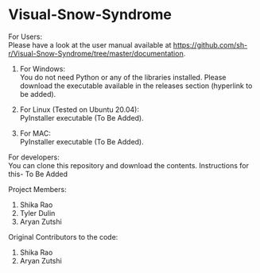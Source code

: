 # Visual-Snow-Syndrome

For Users:<br/>
Please have a look at the user manual available at https://github.com/sh-r/Visual-Snow-Syndrome/tree/master/documentation.

1. For Windows:<br/>
You do not need Python or any of the libraries installed. Please download the executable available in the releases section (hyperlink to be added).

2. For Linux (Tested on Ubuntu 20.04):<br/>
PyInstaller executable (To Be Added).

3. For MAC:<br/>
PyInstaller executable (To Be Added).

For developers:<br/>
You can clone this repository and download the contents. Instructions for this- To Be Added

Project Members:
1. Shika Rao
2. Tyler Dulin
3. Aryan Zutshi

Original Contributors to the code:
1. Shika Rao
2. Aryan Zutshi
